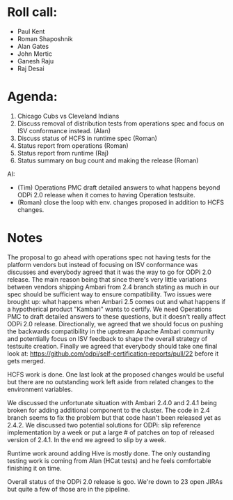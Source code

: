 # Roll call:
  * Paul Kent
  * Roman Shaposhnik
  * Alan Gates
  * John Mertic
  * Ganesh Raju
  * Raj Desai

# Agenda:
 1. Chicago Cubs vs Cleveland Indians
 2. Discuss removal of distribution tests from operations spec and focus on ISV conformance instead. (Alan)
 3. Discuss status of HCFS in runtime spec (Roman)
 4. Status report from operations (Roman)
 5. Status report from runtime (Raj)
 6. Status summary on bug count and making the release (Roman)


AI:
  * (Tim) Operations PMC draft detailed answers to what happens beyond ODPi 2.0 release when it comes to having Operation testsuite.
  * (Roman) close the loop with env. changes proposed in addition to HCFS changes.

# Notes

The proposal to go ahead with operations spec not having tests for
the platform vendors but instead of focusing on ISV conformance was
discusses and everybody agreed that it was the way to go for ODPi 2.0
release. The main reason being that since there's very little variations
between vendors shipping Ambari from 2.4 branch stating as much in
our spec should be sufficient way to ensure compatibility.
Two issues were brought up: what happens when Ambari 2.5
comes out and what happens if a hypotherical product "Kambari" wants
to certify. We need Operations PMC to draft detailed answers to these
questions, but it doesn't really affect ODPi 2.0 release. Directionally,
we agreed that we should focus on pushing the backwards compatibility
in the upstream Apache Ambari community and potentially focus on
ISV feedback to shape the overall strategy of testsuite creation. Finally
we agreed that everybody should take one final look at:
   https://github.com/odpi/self-certification-reports/pull/22
before it gets merged.

HCFS work is done. One last look at the proposed changes would be
useful but there are no outstanding work left aside from related changes
to the environment variables.

We discussed the unfortunate situation with Ambari 2.4.0 and 2.4.1
being broken for adding additional component to the cluster. The code
in 2.4 branch seems to fix the problem but that code hasn't been released
yet as 2.4.2. We discussed two potential solutions for ODPi: slip reference
implementation  by a week or put a large # of patches on top of released
version of 2.4.1. In the end we agreed to slip by a week.

Runtime work around adding Hive is mostly done. The only oustanding
testing work is coming from Alan (HCat tests) and he feels comfortable
finishing it on time.

Overall status of the ODPi 2.0 release is goo. We're down to 23 open JIRAs
but quite a few of those are in the pipeline.